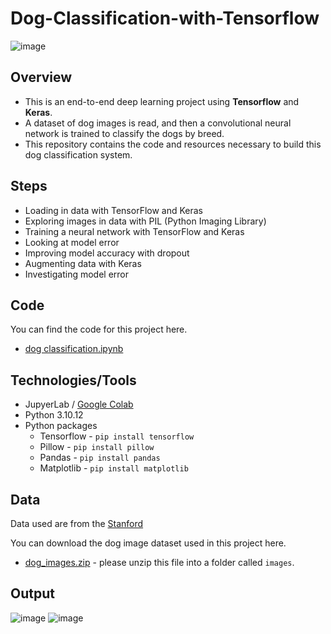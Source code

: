 # Dog-Classification-with-Tensorflow 

![image](https://github.com/LasithaAmarasinghe/Dog-Classification-with-Tensorflow/assets/106037441/a857021a-c305-4d4f-8a31-7ea70a54e985)

## Overview

* This is an end-to-end deep learning project using **Tensorflow** and **Keras**.
* A dataset of dog images is read, and then a convolutional neural network is trained to classify the dogs by breed.
* This repository contains the code and resources necessary to build this dog classification system.

## Steps

* Loading in data with TensorFlow and Keras
* Exploring images in data with PIL (Python Imaging Library)
* Training a neural network with TensorFlow and Keras
* Looking at model error
* Improving model accuracy with dropout
* Augmenting data with Keras
* Investigating model error

## Code
You can find the code for this project here.
* [dog classification.ipynb](https://github.com/LasithaAmarasinghe/Dog-Classification-with-Tensorflow-/blob/main/dog%20classification.ipynb)

## Technologies/Tools

* JupyerLab / [Google Colab](https://colab.research.google.com/)
* Python 3.10.12
* Python packages
    * Tensorflow  - `pip install tensorflow`
    * Pillow  - `pip install pillow`
    * Pandas  - `pip install pandas`
    * Matplotlib - `pip install matplotlib`
     
## Data

Data used are from the [Stanford](http://vision.stanford.edu/aditya86/ImageNetDogs/)

You can download the dog image dataset used in this project here.

* [dog_images.zip](https://drive.google.com/uc?export=download&id=1sj62C-9WKD09-8iYSeEvXmAGQoY2oFFQ) - please unzip this file into a folder called `images`.

## Output

![image](https://github.com/LasithaAmarasinghe/Dog-Classification-with-Tensorflow-/assets/106037441/05d2f9bd-c320-4082-9a20-1d64bcb1c7ef)
![image](https://github.com/LasithaAmarasinghe/Dog-Classification-with-Tensorflow/assets/106037441/e49ec227-f5c2-4958-a5b6-8378cf56274e)

